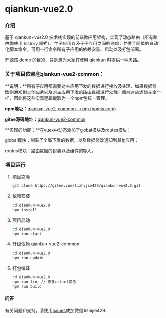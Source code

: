 # qiankun-vue2.0

### 介绍

基于 qiankun+vue2.0 技术栈实现的前端微应用架构，实现了动态路由（所有路由均使用 history 模式）、主子应用以及子子应用之间的通信，并做了简单的自动化脚本命令，可用一行命令所有子应用的依赖安装、启动以及打包部署。

开源该 demo 的目的，只是想为大家在使用 qiankun 时提供一种思路。



### 关于项目依赖包qiankun-vue2-common：

**说明：**所有子应用都需要对主应用下发的数据进行接收及处理、如果数据修改则通知到其他应用以及对主应用下发的路由数据进行处理，因为这些逻辑完全一样，因此将这些实现逻辑提取为一个npm包统一管理。

**npm地址：**[qiankun-vue2-common - npm (npmjs.com)](https://www.npmjs.com/package/qiankun-vue2-common)

**gitee源码地址：**[qiankun-vue2-common](https://gitee.com/lizhijie429/qiankun-vue2-common)

**实现的功能：**在vuex中动态添加了global模块及routes模块；

global模块：封装了全局下发的数据，以及数据修改通知到其他应用；

routes模块：路由数据的封装以及组件的导入。



### 项目运行

1. 项目克隆

   ```bash
   git clone https://gitee.com/lizhijie429/qiankun-vue2.0.git
   ```

2. 依赖安装

   ```bash
   cd qiankun-vue2.0
   npm install
   ```

3. 项目启动

   ```bash
   cd qiankun-vue2.0
   npm run start
   ```

4. 升级依赖 qiankun-vue2-common

   ```bash
   cd qiankun-vue2.0
   npm run update
   ```

5. 打包编译

   ```bash
   cd qiankun-vue2.0
   npm run lint // 修复esLint警告
   npm run build
   ```

#### 问答

有关问题和支持，请使用[issues](https://gitee.com/lizhijie429/qiankun-vue2.0/issues)或加微信 lizhijie429.
